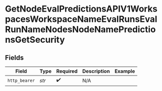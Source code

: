# GetNodeEvalPredictionsAPIV1WorkspacesWorkspaceNameEvalRunsEvalRunNameNodesNodeNamePredictionsGetSecurity


## Fields

| Field              | Type               | Required           | Description        | Example            |
| ------------------ | ------------------ | ------------------ | ------------------ | ------------------ |
| `http_bearer`      | *str*              | :heavy_check_mark: | N/A                |                    |
